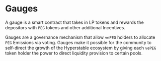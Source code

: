 # Gauges

A gauge is a smart contract that takes in LP tokens and rewards the depositors with `PEG` tokens and other additional Incentives.

Gauges are a governance mechanism that allow `vePEG` holders to allocate `PEG` Emissions via voting. Gauges make it possible for the community to self-direct the growth of the Hyperstable ecosystem by giving each `vePEG` token holder the power to direct liquidity provision to certain pools.
